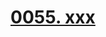 # [0055. xxx](https://github.com/Tdahuyou/TNotes.react/tree/main/notes/0055.%20xxx)

<!-- region:toc -->



<!-- endregion:toc -->

